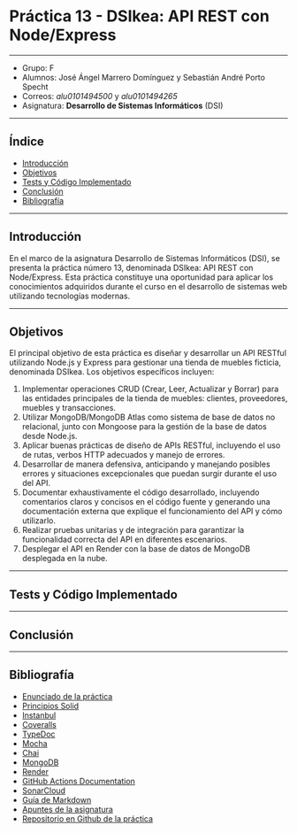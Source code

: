 # Práctica 13 - DSIkea: API REST con Node/Express
---

- Grupo: F
- Alumnos: José Ángel Marrero Domínguez y Sebastián André Porto Specht
- Correos: *alu0101494500* y *alu0101494265*
- Asignatura: **Desarrollo de Sistemas Informáticos** (DSI)

---

## Índice

- [Introducción](#introducción)
- [Objetivos](#objetivos)
- [Tests y Código Implementado](#tests-y-código-implementado)
- [Conclusión](#conclusión)
- [Bibliografía](#bibliografía)

---

## Introducción

En el marco de la asignatura Desarrollo de Sistemas Informáticos (DSI), se presenta la práctica número 13, denominada DSIkea: API REST con Node/Express. Esta práctica constituye una oportunidad para aplicar los conocimientos adquiridos durante el curso en el desarrollo de sistemas web utilizando tecnologías modernas.

---

## Objetivos

El principal objetivo de esta práctica es diseñar y desarrollar un API RESTful utilizando Node.js y Express para gestionar una tienda de muebles ficticia, denominada DSIkea. Los objetivos específicos incluyen:

1. Implementar operaciones CRUD (Crear, Leer, Actualizar y Borrar) para las entidades principales de la tienda de muebles: clientes, proveedores, muebles y transacciones.
2. Utilizar MongoDB/MongoDB Atlas como sistema de base de datos no relacional, junto con Mongoose para la gestión de la base de datos desde Node.js.
3. Aplicar buenas prácticas de diseño de APIs RESTful, incluyendo el uso de rutas, verbos HTTP adecuados y manejo de errores.
4. Desarrollar de manera defensiva, anticipando y manejando posibles errores y situaciones excepcionales que puedan surgir durante el uso del API.
5. Documentar exhaustivamente el código desarrollado, incluyendo comentarios claros y concisos en el código fuente y generando una documentación externa que explique el funcionamiento del API y cómo utilizarlo.
6. Realizar pruebas unitarias y de integración para garantizar la funcionalidad correcta del API en diferentes escenarios.
7. Desplegar el API en Render con la base de datos de MongoDB desplegada en la nube.

---

## Tests y Código Implementado

---

## Conclusión

---

## Bibliografía

- [Enunciado de la práctica](https://ull-esit-inf-dsi-2324.github.io/prct13-DSIkea-api/)
- [Principios Solid](https://samueleresca.net/solid-principles-using-typescript/)
- [Instanbul](https://istanbul.js.org/)
- [Coveralls](https://coveralls.io/)
- [TypeDoc](https://typedoc.org/)
- [Mocha](https://mochajs.org/)
- [Chai](https://www.chaijs.com/)
- [MongoDB](https://www.mongodb.com/cloud/atlas/)
- [Render](https://render.com/)
- [GitHub Actions Documentation](https://docs.github.com/en/actions)
- [SonarCloud](https://sonarcloud.io)
- [Guía de Markdown](https://markdown.es/sintaxis-markdown/#links)
- [Apuntes de la asignatura](https://ull-esit-inf-dsi-2324.github.io/nodejs-theory/)
- [Repositorio en Github de la práctica](https://github.com/ULL-ESIT-INF-DSI-2324/ull-esit-inf-dsi-23-24-prct13-dsikea-api-groupf)